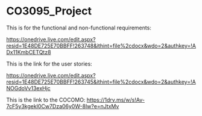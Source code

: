 # CO3095_Project

This is for the functional and non-functional requirements:

https://onedrive.live.com/edit.aspx?resid=1E48DE725E70BBFF!263748&ithint=file%2cdocx&wdo=2&authkey=!ADx11KmbCETQtz8




This is the link for the user stories:

https://onedrive.live.com/edit.aspx?resid=1E48DE725E70BBFF!263745&ithint=file%2cdocx&wdo=2&authkey=!ANOGdoVv13exHjc




This is the link to the COCOMO:
https://1drv.ms/w/s!Av-7cF5y3kgekI0Cw7Dza06y0W-8lw?e=nJtxMv
